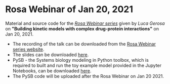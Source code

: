 # Rosa Webinar of Jan 20, 2021
Material and source code for the [*Rosa Webinar series*](https://www.rosaandco.com/webinars/) given by *Luca Gerosa* on **"Building kinetic models with complex drug-protein interactions"** on Jan 20, 2021.

* The recording of the talk can be downloaded from the [Rosa Webinar series website](https://www.rosaandco.com/webinars/2021/kinetic-models-with-complex-drug-protein-interactions).
* The slides can be downloaded [here](https://github.com/lgerosa/rosa_webinar_20Jan2021/blob/main/ROSA_webinar_LGerosa_for_website.pdf).
* PySB - the Systems biology modeling in Python toolbox, which is required to built and run the toy example model provided in the Jupyter Notebooks, can be downloaded [here](http://pysb.org/).
* The PySB code will be uploaded after the Rosa Webinar on Jan 20 2021.
